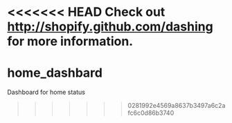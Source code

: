 <<<<<<< HEAD
Check out http://shopify.github.com/dashing for more information.
=======
# home_dashbard
Dashboard for home status
>>>>>>> 0281992e4569a8637b3497a6c2afc6c0d86b3740
